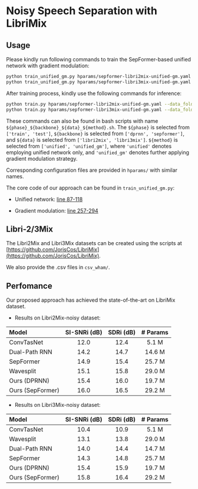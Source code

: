 # Noisy Speech Separation with LibriMix


## Usage

Please kindly run following commands to train the SepFormer-based unified network with gradient modulation:

```bash
python train_unified_gm.py hparams/sepformer-libri2mix-unified-gm.yaml --data_folder /path/to/data/LibriMix/Libri2Mix/ --dynamic_mixing False
python train_unified_gm.py hparams/sepformer-libri3mix-unified-gm.yaml --data_folder /path/to/data/LibriMix/Libri3Mix/ --dynamic_mixing False
```

After training process, kindly use the following commands for inference:

```bash
python train.py hparams/sepformer-libri2mix-unified-gm.yaml --data_folder /path/to/data/LibriMix/Libri2Mix/ --test_only True
python train.py hparams/sepformer-libri3mix-unified-gm.yaml --data_folder /path/to/data/LibriMix/Libri3Mix/ --test_only True
```

These commands can also be found in bash scripts with name `${phase}_${backbone}_${data}_${method}.sh`. The `${phase}` is selected from `['train', 'test']`, `${backbone}` is selected from `['dprnn', 'sepformer']`, and `${data}` is selected from `['libri2mix', 'libri3mix']`. `${method}` is selected from `['unified', 'unified_gm']`, where `'unified'` denotes employing unified network only, and `'unified_gm'` denotes further applying gradient modulation strategy.

Corresponding configuration files are provided in `hparams/` with similar names.

The core code of our approach can be found in `train_unified_gm.py`:

- Unified network: [line 87-118](https://github.com/YUCHEN005/Unified-Enhance-Separation/blob/master/recipes/LibriMix/separation/train_unified_gm.py#L87)

- Gradient modulation: [line 257-294](https://github.com/YUCHEN005/Unified-Enhance-Separation/blob/master/recipes/LibriMix/separation/train_unified_gm.py#L257)


## Libri-2/3Mix

The Libri2Mix and Libri3Mix datasets can be created using the scripts at [https://github.com/JorisCos/LibriMix](https://github.com/JorisCos/LibriMix).

We also provide the .csv files in `csv_wham/`.

## Perfomance

Our proposed approach has achieved the state-of-the-art on LibriMix dataset.

- Results on Libri2Mix-noisy dataset:

| Model        | SI-SNRi (dB)   | SDRi (dB)  | # Params  |
| :------------------ | :-----: | :-----: | :-----: |
| ConvTasNet          |  12.0   |  12.4   |  5.1 M  |
| Dual-Path RNN       |  14.2   |  14.7   |  14.6 M |
| SepFormer           |  14.9   |  15.4   |  25.7 M |
| Wavesplit           |  15.1   |  15.8   |  29.0 M |
| Ours (DPRNN)        |  15.4   |  16.0   |  19.7 M |
| Ours (SepFormer)    |  16.0   |  16.5   |  29.2 M |

- Results on Libri3Mix-noisy dataset:

| Model        | SI-SNRi (dB)   | SDRi (dB)  | # Params  |
| :------------------ | :-----: | :-----: | :-----: |
| ConvTasNet          |  10.4   |  10.9   |  5.1 M  |
| Wavesplit           |  13.1   |  13.8   |  29.0 M |
| Dual-Path RNN       |  14.0   |  14.4   |  14.7 M |
| SepFormer           |  14.3   |  14.8   |  25.7 M |
| Ours (DPRNN)        |  15.4   |  15.9   |  19.7 M |
| Ours (SepFormer)    |  15.8   |  16.4   |  29.2 M |

